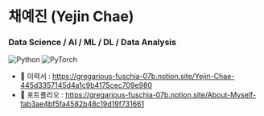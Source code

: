 # 채예진 (Yejin Chae)
### Data Science / AI / ML / DL / Data Analysis
<img alt="Python" src="https://img.shields.io/badge/Python-3776AB.svg?&style=flat-square&logo=Python&logoColor=white"/> <img alt="PyTorch" src="https://img.shields.io/badge/PyTorch-EE4C2C.svg?&style=flat-square&logo=PyTorch&logoColor=white">

- 📄 이력서 : https://gregarious-fuschia-07b.notion.site/Yejin-Chae-445d3357145d4a1c9b4175cec709e980
- 📂 포트폴리오 : https://gregarious-fuschia-07b.notion.site/About-Myself-fab3ae4bf5fa4582b48c19d19f731661





